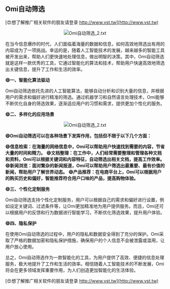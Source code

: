 ## **Omi自动筛选**

[😍想了解推广相关软件的朋友请登录 http://www.vst.tw](http://www.vst.tw)

 <center><img src="https://vst.tw/MP4/tuiguang/png/0.png" alt="Omi自动筛选_2.txt"></center>

在当今信息爆炸的时代，人们面临着海量的数据和信息，如何高效地筛选出有用的内容成为了一项挑战。幸运的是，随着人工智能技术的发展，越来越多的智能工具被开发出来，帮助人们更快速地处理信息，做出明智的决策。其中，Omi自动筛选就是这样一款优秀的工具，它通过智能化的算法和技术，帮助用户快速高效地筛选出关键信息，提升了工作和生活的效率。

**😄一、智能化算法驱动**

Omi自动筛选依托先进的人工智能算法，能够自动分析和识别大量的信息，并根据用户的需求和偏好进行精准的筛选。通过机器学习和自然语言处理技术，Omi能够不断优化自身的筛选效果，逐渐适应用户的习惯和需求，提供更加个性化的服务。

**😄二、多样化的应用场景**

 <center><img src="https://vst.tw/MP4/tuiguang/png/4.png" alt="Omi自动筛选_2.txt"></center>

**😄Omi自动筛选可以在各种场景下发挥作用，包括但不限于以下几个方面：**

**😄信息检索：在海量的网络信息中，Omi可以帮助用户快速找到需要的内容，节省大量的时间和精力。**
**😄文档整理：在工作中，人们经常需要整理和管理各种文档和资料，Omi可以根据关键词和内容特征，自动筛选出相关文档，提高工作效率。**
**😄新闻浏览：面对繁杂的新闻报道，Omi可以帮助用户筛选出最重要、最有价值的新闻，帮助用户了解世界动态。**
**😄产品推荐：在电商平台上，Omi可以根据用户的购买历史和偏好，智能推荐符合用户口味的产品，提高购物体验。**

**😄三、个性化定制服务**

Omi自动筛选支持个性化定制服务，用户可以根据自己的需求和偏好进行设置，例如设定关键词、过滤条件等，让Omi更加精准地为用户提供服务。而且，Omi还可以根据用户的反馈和行为数据进行智能学习，不断优化筛选效果，提升用户体验。

**😄四、隐私保护**

在使用Omi自动筛选的过程中，用户的隐私和数据安全得到了充分的保护。Omi采取了严格的数据加密和隐私保护措施，确保用户的个人信息不会被泄露或滥用，让用户放心使用。

总之，Omi自动筛选作为一款智能化的工具，为用户提供了高效、便捷的信息处理服务，极大地提升了工作和生活的效率。相信随着人工智能技术的不断发展，Omi将会在更多领域发挥重要作用，为人们创造更加智能化的生活体验。

[😍想了解推广相关软件的朋友请登录 http://www.vst.tw](http://www.vst.tw)



